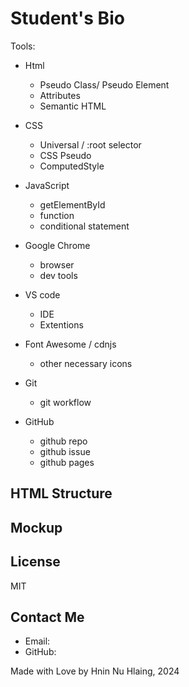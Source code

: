 # Student's Bio

Tools:
- Html
    - Pseudo Class/ Pseudo Element
    - Attributes
    - Semantic HTML

- CSS
    - Universal / :root selector
    - CSS Pseudo
    - ComputedStyle

- JavaScript
    - getElementById
    - function
    - conditional statement

- Google Chrome
    - browser
    - dev tools

- VS code
    - IDE
    - Extentions

- Font Awesome / cdnjs
    - other necessary icons

- Git
    - git workflow

- GitHub
    - github repo
    - github issue
    - github pages

## HTML Structure

## Mockup

## License
MIT

## Contact Me
- Email:
- GitHub:

Made with Love by Hnin Nu Hlaing, 2024


